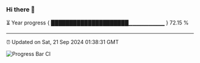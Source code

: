 ### Hi there 👋

⏳ Year progress { █████████████████████▁▁▁▁▁▁▁▁▁ } 72.15 %

---

⏰ Updated on Sat, 21 Sep 2024 01:38:31 GMT

![Progress Bar CI](https://github.com/ZhaoGui/ZhaoGui/workflows/Progress%20Bar%20CI/badge.svg)
